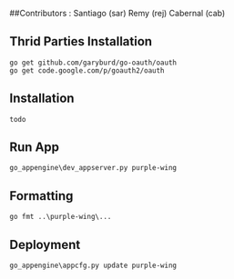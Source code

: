 ##Contributors :
Santiago (sar)
Remy (rej)
Cabernal (cab)

## Thrid Parties Installation

    go get github.com/garyburd/go-oauth/oauth
    go get code.google.com/p/goauth2/oauth
    
## Installation

    todo
    
## Run App

    go_appengine\dev_appserver.py purple-wing
    
## Formatting

    go fmt ..\purple-wing\...

## Deployment

    go_appengine\appcfg.py update purple-wing
